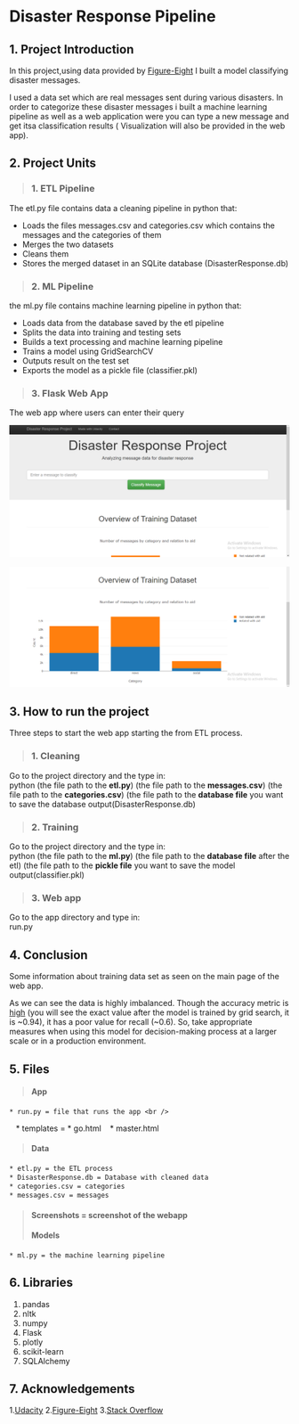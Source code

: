 # Disaster Response Pipeline

## 1. Project Introduction

In this project,using data provided by [Figure-Eight](https://www.figure-eight.com/) I built a model classifying disaster messages.

I used a data set which are real messages sent during various disasters. In order to categorize these disaster messages i built a machine learning pipeline as well as a web application were you can type a new message and get itsa classification results ( Visualization will also be provided in the web app).


## 2. Project Units


> ### 1. ETL Pipeline

The etl.py file contains data a cleaning pipeline in python that:

* Loads the files messages.csv and categories.csv which contains the messages and the categories of them
* Merges the two datasets 
* Cleans them
* Stores the merged dataset in an SQLite database (DisasterResponse.db)


> ### 2. ML Pipeline

the ml.py file contains machine learning pipeline in python that:

* Loads data from the database saved by the etl pipeline
* Splits the data into training and testing sets
* Builds a text processing and machine learning pipeline
* Trains a model using GridSearchCV
* Outputs result on the test set
* Exports the model as a pickle file (classifier.pkl)


> ### 3. Flask Web App


The web app where users can enter their query


![Screenshot1](Screenshots/Screenshot1.jpg)


![Screenshot2](Screenshots/Screenshot2.jpg)


## 3. How to run the project

Three steps to start the web app starting the from ETL process.


> ### 1. Cleaning

Go to the project directory and the type in: <br />
python (the file path to the **etl.py**) (the file path to the **messages.csv**) (the file path to the **categories.csv**) (the file path to the **database file** you want to save the database output(DisasterResponse.db)


> ### 2. Training 

Go to the project directory and the type in: <br />
python (the file path to the **ml.py**) (the file path to the **database file** after the etl) (the file path to the **pickle file** you want to save the model output(classifier.pkl)




> ### 3. Web app


Go to the app directory and type in: <br />
run.py 


## 4. Conclusion

Some information about training data set as seen on the main page of the web app.


As we can see the data is highly imbalanced. Though the accuracy metric is [high](#acc) (you will see the exact value after the model is trained by grid search, it is ~0.94), it has a poor value for recall (~0.6). So, take appropriate measures when using this model for decision-making process at a larger scale or in a production environment.

<a id='files'></a>

## 5. Files

> #### App
    * run.py = file that runs the app <br />
    * templates = * go.html
                * master.html
> #### Data
    * etl.py = the ETL process  
    * DisasterResponse.db = Database with cleaned data
    * categories.csv = categories
    * messages.csv = messages
> #### Screenshots = screenshot of the webapp
> #### Models
    * ml.py = the machine learning pipeline


## 6. Libraries
   1. pandas <br />
   2. nltk <br />
   3. numpy <br />
   4. Flask <br />
   5. plotly <br />
   6. scikit-learn <br />
   7. SQLAlchemy


## 7. Acknowledgements

   1.[Udacity](https://udacity.com)
   2.[Figure-Eight](https://figure-eight.com)
   3.[Stack Overflow](https://https://stackoverflow.com)

